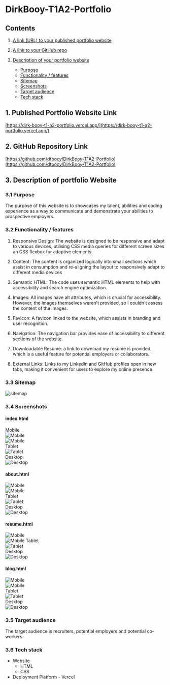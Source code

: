 # DirkBooy-T1A2-Portfolio

## Contents
1. [A link (URL) to your published portfolio website](#1-published-portfolio-website-link) 
    
1. [A link to your GitHub repo](#2-github-repository-link)

1. [Description of your portfolio website](#3-description-of-your-portfolio-website)
    * [Purpose](#31-purpose)
    * [Functionality / features](#32-functionality--features)
    * [Sitemap](#33-sitemap)
    * [Screenshots](#34-screenshots)
    * [Target audience](#35-target-audience)
    * [Tech stack](#36-tech-stack)

## 1. Published Portfolio Website Link  
[https://dirk-booy-t1-a2-portfolio.vercel.app/](https://dirk-booy-t1-a2-portfolio.vercel.app/)

## 2. GitHub Repository Link
[https://github.com/dtbooy/DirkBooy-T1A2-Portfolio](https://github.com/dtbooy/DirkBooy-T1A2-Portfolio)

## 3. Description of portfolio Website
### 3.1 Purpose  
The purpose of this website is to showcases my talent, abilities and coding experience as a way to communicate and demonstrate your abilities to prospective employers.   
### 3.2 Functionality / features

1. Responsive Design: The website is designed to be responsive and adapt to various devices, utilising CSS media queries for different screen sizes an CSS flexbox for adaptive elements.

1. Content: The content is organized logically into small sections which assist in consumption and re-aligning the layout to responsively adapt to different media devices 

1. Semantic HTML: The code uses semantic HTML elements to help with accessibility and search engine optimization.

1. Images: All images have alt attributes, which is crucial for accessibility. However, the images themselves weren't provided, so I couldn't assess the content of the images.

1. Favicon: A favicon linked to the website, which assists in branding and user recognition.

1. Navigation: The navigation bar provides ease of accessibility to different sections of the website.

1. Downloadable Resume: a link to download my resume is provided, which is a useful feature for potential employers or collaborators.

1. External Links: Links to my LinkedIn and GitHub profiles open in new tabs, making it convenient for users to explore my online presence.

### 3.3 Sitemap
![sitemap](./docs/site-map.png)

### 3.4 Screenshots
#### index.html
Mobile  
![Mobile](./docs/index-mobile.png)  
![Mobile](./docs/index-mobile-long.png)  
Tablet  
![Tablet](./docs/index-tablet.png)  
Desktop  
![Desktop](./docs/index-desktop.png)  
#### about.html
![Mobile](./docs/about-mobile.png)  
![Mobile](./docs/about-mobile-long.png)  
Tablet  
![Tablet](./docs/about-tablet.png)  
Desktop  
![Desktop](./docs/about-desktop.png)  
#### resume.html
![Mobile](./docs/resume-mobile.png)  
![Mobile](./docs/resume-mobile-long.png) 
Tablet  
![Tablet](./docs/resume-tablet.png)  
Desktop  
![Desktop](./docs/resume-desktop.png)  
#### blog.html
![Mobile](./docs/blog-mobile.png)  
![Mobile](./docs/blog-mobile-long.png)  
Tablet  
![Tablet](./docs/blog-tablet.png)  
Desktop  
![Desktop](./docs/blog-desktop.png)  
### 3.5 Target audience
The target audience is recruiters, potential employers and potential co-workers. 

### 3.6 Tech stack 
* Website 
    * HTML
    * CSS
* Deployment Platform - Vercel


